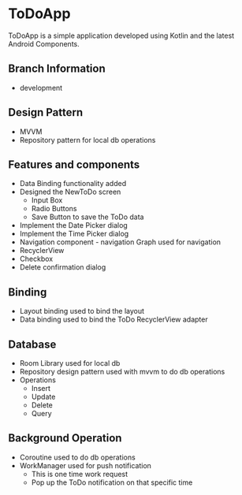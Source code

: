 # ToDoApp 
ToDoApp is a simple application developed using Kotlin and the latest Android Components.

## Branch Information
- development 

## Design Pattern
- MVVM
- Repository pattern for local db operations

## Features and components 
- Data Binding functionality added
- Designed the NewToDo screen
    - Input Box
    - Radio Buttons
    - Save Button to save the ToDo data 
- Implement the Date Picker dialog
- Implement the Time Picker dialog
- Navigation component - navigation Graph used for navigation
- RecyclerView
- Checkbox 
- Delete confirmation dialog

## Binding
- Layout binding used to bind the layout
- Data binding used to bind the ToDo RecyclerView adapter

## Database
- Room Library used for local db
- Repository design pattern used with mvvm to do db operations
- Operations 
    - Insert
    - Update
    - Delete
    - Query

## Background Operation
- Coroutine used to do db operations
- WorkManager used for push notification
     - This is one time work request
     - Pop up the ToDo notification on that specific time
